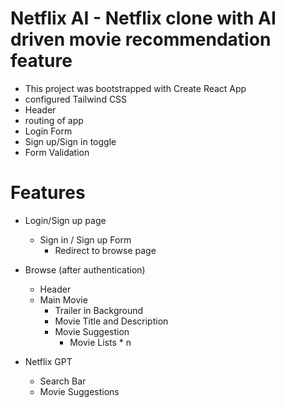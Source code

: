 # Netflix AI - Netflix clone with AI driven movie recommendation feature

- This project was bootstrapped with Create React App
- configured Tailwind CSS
- Header
- routing of app
- Login Form
- Sign up/Sign in toggle
- Form Validation

# Features

- Login/Sign up page

  - Sign in / Sign up Form
    - Redirect to browse page

- Browse (after authentication)

  - Header
  - Main Movie
    - Trailer in Background
    - Movie Title and Description
    - Movie Suggestion
      - Movie Lists \* n

- Netflix GPT
  - Search Bar
  - Movie Suggestions
